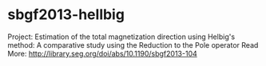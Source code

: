 # sbgf2013-hellbig
Project: Estimation of the total magnetization direction using Helbig's method: A comparative study using the Reduction to the Pole operator   Read More: http://library.seg.org/doi/abs/10.1190/sbgf2013-104
